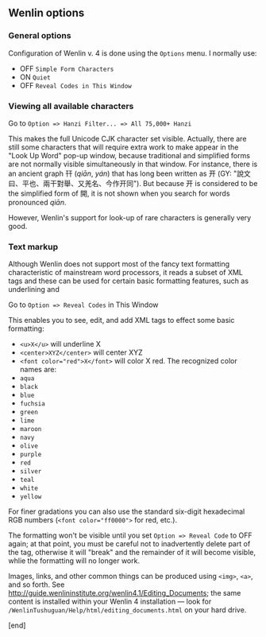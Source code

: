 ## Wenlin options

### General options

Configuration of Wenlin v. 4 is done using the `Options` menu. I normally use:

 * OFF `Simple Form Characters`
 * ON  `Quiet`
 * OFF `Reveal Codes in This Window`

### Viewing all available characters

Go to `Option => Hanzi Filter... => All 75,000+ Hanzi`

This makes the full Unicode CJK character set visible. Actually, there are still some characters that will require extra work to make appear in the "Look Up Word" pop-up window, because traditional and simplified forms are not normally visible simultaneously in that window. For instance, there is an ancient graph 幵 (_qiān_, _yán_) that has long been written as 开 (GY: "說文曰、平也、兩干對舉、又羌名、今作开同"). But because 开 is considered to be the simplified form of 開, it is not shown when you search for words pronounced _qiān_.

However, Wenlin's support for look-up of rare characters is generally very good.

### Text markup

Although Wenlin does not support most of the fancy text formatting characteristic of mainstream word processors, it reads a subset of XML tags and these can be used for certain basic formatting features, such as underlining and 

Go to `Option => Reveal Codes` in This Window

This enables you to see, edit, and add XML tags to effect some basic formatting:

 * `<u>X</u>` will underline X
 * `<center>XYZ</center>` will center XYZ
 * `<font color="red">X</font>` will color X red. The recognized color names are:
  * `aqua`
  * `black`
  * `blue`
  * `fuchsia`
  * `green`
  * `lime`
  * `maroon`
  * `navy`
  * `olive`
  * `purple`
  * `red`
  * `silver`
  * `teal`
  * `white`
  * `yellow`

 For finer gradations you can also use the standard six-digit hexadecimal RGB numbers (`<font color="ff0000">` for red, etc.).
 
 The formatting won't be visible until you set `Option => Reveal Code` to OFF again; at that point, you must be careful not to inadvertently delete part of the tag, otherwise it will "break" and the remainder of it will become visible, whlie the formatting will no longer work.

Images, links, and other common things can be produced using `<img>`, `<a>`, and so forth. See http://guide.wenlininstitute.org/wenlin4.1/Editing_Documents; the same content is installed within your Wenlin 4 installation — look for `/WenlinTushuguan/Help/html/editing_documents.html` on your hard drive.

[end]
